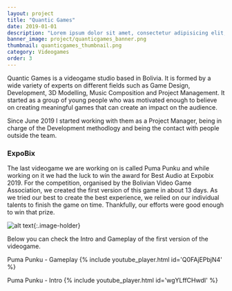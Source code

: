 ```yaml
---
layout: project
title: "Quantic Games"
date: 2019-01-01
description: "Lorem ipsum dolor sit amet, consectetur adipisicing elit, sed do eiusmod tempor incididunt ut labore et dolore magna aliqua Ut enim..."
banner_image: project/quanticgames_banner.png
thumbnail: quanticgames_thumbnail.png
category: Videogames
order: 3
---
```

Quantic Games is a videogame studio based in Bolivia. It is formed by a wide variety of experts on different fields such as Game Design, Development, 3D Modelling, Music Composition and Project Management. It started as a group of young people who was motivated enough to believe on creating meaningful games that can create an impact on the audience.

Since June 2019 I started working with them as a Project Manager, being in charge of the Development methodlogy and being the contact with people outside the team.

### ExpoBix
The last videogame we are working on is called Puma Punku and while working on it we had the luck to win the award for Best Audio at Expobix 2019. For the competition, organised by the Bolivian Video Game Association, we created the first version of this game  in about 13 days. As we tried our best to create the best experience, we relied on our individual talents to finish the game on time. Thankfully, our efforts were good enough to win that prize.

![alt text]({{site.baseurl}}/assets/images/project/quantic_1.jpg "ExpoBix winners"){:.image-holder}

Below you can check the Intro and Gameplay of the first version of the videogame.

Puma Punku - Gameplay
{% include youtube_player.html id='Q0FAjEPbjN4' %}


Puma Punku - Intro
{% include youtube_player.html id='wgYLffCHwdI' %}
